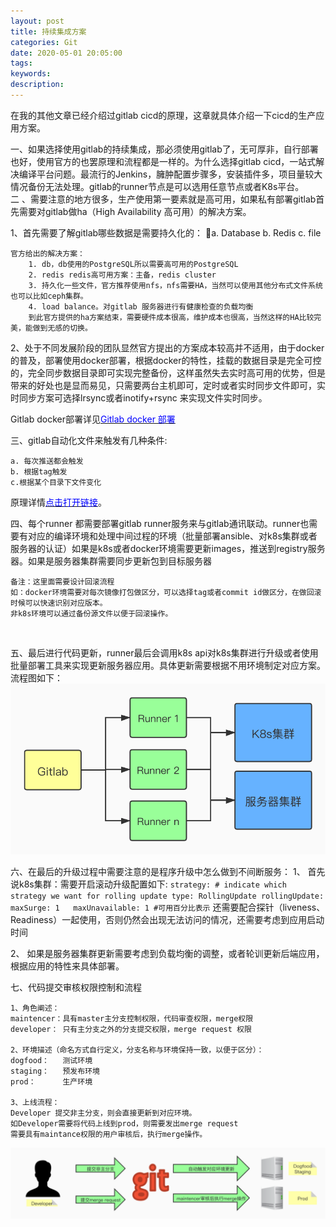 ```yaml
---
layout: post
title: 持续集成方案
categories: Git
date: 2020-05-01 20:05:00
tags:
keywords:
description:
---
```


在我的其他文章已经介绍过gitlab cicd的原理，这章就具体介绍一下cicd的生产应用方案。
<br>

一、如果选择使用gitlab的持续集成，那必须使用gitlab了，无可厚非，自行部署也好，使用官方的也罢原理和流程都是一样的。为什么选择gitlab cicd，一站式解决编译平台问题。最流行的Jenkins，臃肿配置步骤多，安装插件多，项目量较大情况备份无法处理。gitlab的runner节点是可以选用任意节点或者K8s平台。
<br>
二 、需要注意的地方很多，生产使用第一要素就是高可用，如果私有部署gitlab首先需要对gitlab做ha（High Availability 高可用）的解决方案。

1、首先需要了解gitlab哪些数据是需要持久化的：
    a. Database 
    b. Redis 
    c. file

    官方给出的解决方案：
        1. db，db使用的PostgreSQL所以需要高可用的PostgreSQL
        2. redis redis高可用方案：主备，redis cluster
        3. 持久化一些文件，官方推荐使用nfs，nfs需要HA，当然可以使用其他分布式文件系统也可以比如ceph集群。
        4. load balance。对gitlab 服务器进行有健康检查的负载均衡
        到此官方提供的ha方案结束，需要硬件成本很高，维护成本也很高，当然这样的HA比较完美，能做到无感的切换。

2、处于不同发展阶段的团队显然官方提出的方案成本较高并不适用，由于docker的普及，部署使用docker部署，根据docker的特性，挂载的数据目录是完全可控的，完全同步数据目录即可实现完整备份，这样虽然失去实时高可用的优势，但是带来的好处也是显而易见，只需要两台主机即可，定时或者实时同步文件即可，实时同步方案可选择lrsync或者inotify+rsync 来实现文件实时同步。

Gitlab docker部署详见[<font color="blue">Gitlab docker 部署</font>](https://bravesnow.top/2020/04/03/git/Gitlab_deploy/)
<br>


三、gitlab自动化文件来触发有几种条件:
 
    a. 每次推送都会触发 
    b. 根据tag触发 
    c.根据某个目录下文件变化

原理详情[<font color="blue">点击打开链接</font>](https://bravesnow.top/2020/04/03/git/Gitlab_ci/)。
<br>


四、每个runner 都需要部署gitlab runner服务来与gitlab通讯联动。runner也需要有对应的编译环境和处理中间过程的环境（批量部署ansible、对k8s集群或者服务器的认证）如果是k8s或者docker环境需要更新images，推送到registry服务器。如果是服务器集群需要同步更新包到目标服务器

    备注：这里面需要设计回滚流程
    如：docker环境需要对每次镜像打包做区分，可以选择tag或者commit id做区分，在做回滚时候可以快速识别对应版本。
    非k8s环境可以通过备份源文件以便于回滚操作。
<br>

五、最后进行代码更新，runner最后会调用k8s api对k8s集群进行升级或者使用批量部署工具来实现更新服务器应用。具体更新需要根据不用环境制定对应方案。流程图如下：
![cicd](/public/img/cicd.jpg)
<br>

六、在最后的升级过程中需要注意的是程序升级中怎么做到不间断服务：
    1、 首先说k8s集群：需要开启滚动升级配置如下:
    ```
    strategy:
    # indicate which strategy we want for rolling update
        type: RollingUpdate
        rollingUpdate:
        maxSurge: 1  
        maxUnavailable: 1 #可用百分比表示
    ```
还需要配合探针（liveness、Readiness）一起使用，否则仍然会出现无法访问的情况，还需要考虑到应用启动时间

2、 如果是服务器集群更新需要考虑到负载均衡的调整，或者轮训更新后端应用，根据应用的特性来具体部署。
<br>

七、代码提交审核权限控制和流程
```
1、角色阐述：
maintencer：具有master主分支控制权限，代码审查权限，merge权限
developer： 只有主分支之外的分支提交权限，merge request 权限

2、环境描述（命名方式自行定义，分支名称与环境保持一致，以便于区分）：
dogfood：   测试环境 
staging：   预发布环境
prod：      生产环境

3、上线流程：
Developer 提交非主分支，则会直接更新到对应环境。
如Developer需要将代码上线到prod，则需要发出merge request
需要具有maintance权限的用户审核后，执行merge操作。
```
![devprocess](/public/img/devprocess.jpg)
